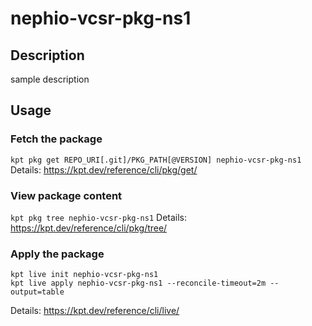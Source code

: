 # nephio-vcsr-pkg-ns1

## Description
sample description

## Usage

### Fetch the package
`kpt pkg get REPO_URI[.git]/PKG_PATH[@VERSION] nephio-vcsr-pkg-ns1`
Details: https://kpt.dev/reference/cli/pkg/get/

### View package content
`kpt pkg tree nephio-vcsr-pkg-ns1`
Details: https://kpt.dev/reference/cli/pkg/tree/

### Apply the package
```
kpt live init nephio-vcsr-pkg-ns1
kpt live apply nephio-vcsr-pkg-ns1 --reconcile-timeout=2m --output=table
```
Details: https://kpt.dev/reference/cli/live/
